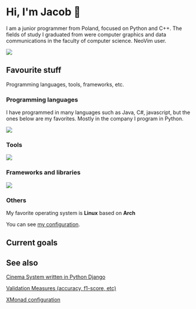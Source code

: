 # Hi, I'm Jacob 👋
I am a junior programmer from Poland, focused on Python and C++. The fields of study I graduated from were computer 
graphics and data communications in the faculty of computer science. NeoVim user.

<a href="https://www.linkedin.com/in/jakub-wojniak-411968216/">
        <img src="https://skillicons.dev/icons?i=linkedin" />
</a>


## Favourite stuff
Programming languages, tools, frameworks, etc.

### Programming languages
I have programmed in many languages such as Java, C#, javascript, but the ones below are my favorites.
Mostly in the company I program in Python.

<a href="https://skillicons.dev">
    <img src="https://skillicons.dev/icons?i=c,cpp,python" />
</a>

### Tools

<a href="https://skillicons.dev">
    <img src="https://skillicons.dev/icons?i=git,docker,postgresql" />
</a>

### Frameworks and libraries

<a href="https://skillicons.dev">
    <img src="https://skillicons.dev/icons?i=flask,opencv" />
</a>


### Others
My favorite operating system is **Linux** based on **Arch**

You can see [my configuration](https://github.com/dasda98/XMonad-config).


## Current goals

## See also

<a href="https://github.com/dasda98/Cinema-System">Cinema System written in Python Django</a>

<a href="https://github.com/dasda98/Validation-Measure">Validation Measures (accuracy, f1-score, etc)</a>

<a href="https://github.com/dasda98/XMonad-config">XMonad configuration</a>
